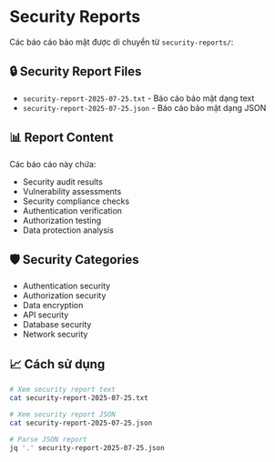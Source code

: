 # Security Reports

Các báo cáo bảo mật được di chuyển từ `security-reports/`:

## 🔒 Security Report Files
- `security-report-2025-07-25.txt` - Báo cáo bảo mật dạng text
- `security-report-2025-07-25.json` - Báo cáo bảo mật dạng JSON

## 📊 Report Content
Các báo cáo này chứa:
- Security audit results
- Vulnerability assessments
- Security compliance checks
- Authentication verification
- Authorization testing
- Data protection analysis

## 🛡️ Security Categories
- Authentication security
- Authorization security
- Data encryption
- API security
- Database security
- Network security

## 📈 Cách sử dụng
```bash
# Xem security report text
cat security-report-2025-07-25.txt

# Xem security report JSON
cat security-report-2025-07-25.json

# Parse JSON report
jq '.' security-report-2025-07-25.json
``` 